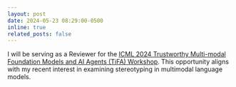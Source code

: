 ```yaml
---
layout: post
date: 2024-05-23 08:29:00-0500
inline: true
related_posts: false
---
```


I will be serving as a Reviewer for the [ICML 2024 Trustworthy Multi-modal Foundation Models and AI Agents (TiFA) Workshop](https://icml-tifa.github.io/). This opportunity aligns with my recent interest in examining stereotyping in multimodal language models.
